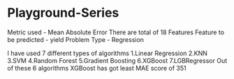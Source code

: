 # Playground-Series

Metric used - Mean Absolute Error
There are total of 18 Features
Feature to be predicted - yield
Problem Type - Regression

I have used 7 different types of algorithms
1.Linear Regression
2.KNN
3.SVM
4.Random Forest
5.Gradient Boosting
6.XGBoost
7.LGBRegressor
Out of these 6 algorithms XGBoost has got least MAE score of 351
